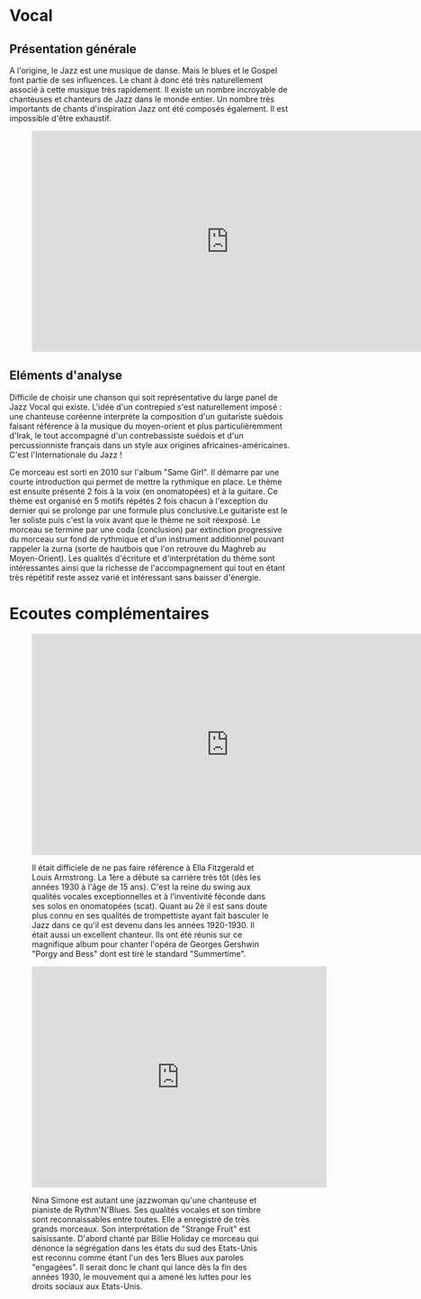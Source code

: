 # Vocal

## Présentation générale
A l'origine, le Jazz est une musique de danse. Mais le blues et le Gospel font partie de ses influences. Le chant à donc été très naturellement associé à cette musique très rapidement. Il existe un nombre incroyable de chanteuses et chanteurs de Jazz dans le monde entier. Un nombre très importants de chants d'inspiration Jazz ont été composés également. Il est impossible d'être exhaustif.

<figure class="app-frame coeurs text-align-center" data-title="Breakfast in Baghdad - Youn Sun Nah ">
<iframe width="699" height="393" src="https://www.youtube.com/embed/Rulh9zgZwc8" title="Breakfast in Baghdad" frameborder="0" allow="accelerometer; autoplay; clipboard-write; encrypted-media; gyroscope; picture-in-picture; web-share" allowfullscreen></iframe>
 <!-- <video <src="assets/images/Breakfast.in.Baghdad-Youn.Sun.Nah_v720P.mp4" controls>-->
</figure>

## Eléments d'analyse
Difficile de choisir une chanson qui soit représentative du large panel de Jazz Vocal qui existe. L'idée d'un contrepied s'est naturellement imposé : une chanteuse coréenne interprète la composition d'un guitariste suèdois faisant référence à la musique du moyen-orient et plus particulièremment d'Irak, le tout accompagné d'un contrebassiste suédois et d'un percussionniste français dans un style aux origines africaines-américaines. C'est l'Internationale du Jazz !

Ce morceau est sorti en 2010 sur l'album "Same Girl". Il démarre par une courte introduction qui permet de mettre la rythmique en place. Le thème est ensuite présenté 2 fois à la voix (en onomatopées) et à la guitare. Ce thème est organisé en 5 motifs répétés 2 fois chacun à l'exception du dernier qui se prolonge par une formule plus conclusive.Le guitariste est le 1er soliste puis c'est la voix avant que le thème ne soit réexposé. Le morceau se termine par une coda (conclusion) par extinction progressive du morceau sur fond de rythmique et d'un instrument additionnel pouvant rappeler la zurna (sorte de hautbois que l'on retrouve du Maghreb au Moyen-Orient). Les qualités d'écriture et d'interprétation du thème sont intéressantes ainsi que la richesse de l'accompagnement qui tout en étant très répétitif reste assez varié et intéressant sans baisser d'énergie.



# Ecoutes complémentaires
<div class="encarts">
<figure class="app-frame encart text-align-center coeurs" data-title="Porgy and Bess - Ella Fitzgerald, Louis Armstrong">
<iframe width="699" height="393" src="https://www.youtube.com/embed/FNdN38rk-Jk" title="Porgy and Bess Ella Fitzgerald and Louis Armstrong" frameborder="0" allow="accelerometer; autoplay; clipboard-write; encrypted-media; gyroscope; picture-in-picture; web-share" allowfullscreen></iframe>
  <!-- <video controls src="assets/images/Porgy.and.Bess-Ella.Fitzgerald-Louis.Armstrong.mp4"></video>-->
  <p>
Il était difficiele de ne pas faire référence à Ella Fitzgerald et Louis Armstrong. La 1ère a débuté sa carrière très tôt (dès les années 1930 à l'âge de 15 ans). C'est la reine du swing aux qualités vocales exceptionnelles et à l'inventivité féconde dans ses solos en onomatopées (scat). Quant au 2è il est sans doute plus connu en ses qualités de trompettiste ayant fait basculer le Jazz dans ce qu'il est devenu dans les années 1920-1930. Il était aussi un excellent chanteur. Ils ont été réunis sur ce magnifique album pour chanter l'opéra de Georges Gershwin "Porgy and Bess" dont est tiré le standard "Summertime".
  </p>
</figure>
<figure class="app-frame encart text-align-center coeurs" data-title="Strange Fruit - Nina Simone">
<iframe width="524" height="393" src="https://www.youtube.com/embed/BnuEMdUUrZQ" title="Nina Simone - Strange Fruit" frameborder="0" allow="accelerometer; autoplay; clipboard-write; encrypted-media; gyroscope; picture-in-picture; web-share" allowfullscreen></iframe>
 <!-- <video controls src="assets/images/Nina.Simone-Strange.Fruit.mp4"></video>-->
  <p>
Nina Simone est autant une jazzwoman qu'une chanteuse et pianiste de Rythm'N'Blues. Ses qualités vocales et son timbre sont reconnaissables entre toutes. Elle a enregistré de très grands morceaux. Son interprétation de "Strange Fruit" est saisissante. D'abord chanté par Billie Holiday ce morceau qui dénonce la ségrégation dans les états du sud des Etats-Unis est reconnu comme étant l'un des 1ers Blues aux paroles "engagées". Il serait donc le chant qui lance dès la fin des années 1930, le mouvement qui a amené les luttes pour les droits sociaux aux Etats-Unis.
  </p>
</figure>
</div>
